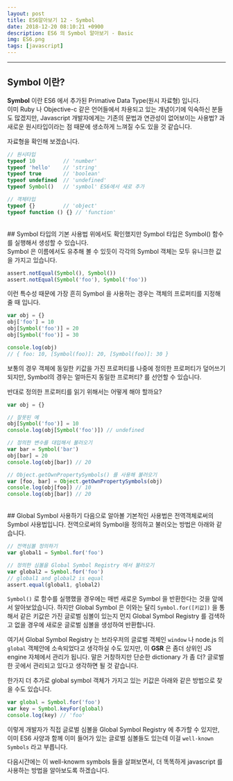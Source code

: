 ```yaml
---
layout: post
title: ES6알아보기 12 - Symbol
date: 2018-12-20 08:10:21 +0900
description: ES6 의 Symbol 알아보기 - Basic
img: ES6.png
tags: [javascript]
---
```

------------------------------------------------

## Symbol 이란?
**Symbol** 이란 ES6 에서 추가된 Primative Data Type(원시 자료형) 입니다.<br/>
이미 Ruby 나 Objective-c 같은 언어들에서 차용되고 있는 걔념이기에 익숙하신 분들도 많겠지만, Javascript 개발자에게는 기존의 문법과 연관성이 없어보이는 사용법? 과 새로운 원시타입이라는 점 때문에 생소하게 느껴질 수도 있을 것 같습니다.

자료형을 확인해 보겠습니다.<br/>
```javascript
// 원시타입
typeof 10         // 'number'
typeof 'hello'    // 'string'
typeof true       // 'boolean'
typeof undefined  // 'undefined'
typeof Symbol()   // 'symbol' ES6에서 새로 추가

// 객체타입
typeof {}         // 'object'
typeof function () {} // 'function'
```

<br/>
## Symbol 타입의 기본 사용법
위에서도 확인했지만 Symbol 타입은 Symbol() 함수를 실행해서 생성할 수 있습니다.<br/>
Symbol 은 이름에서도 유추해 볼 수 있듯이 각각의 Symbol 객체는 모두 유니크한 값을 가지고 있습니다.

```javascript
assert.notEqual(Symbol(), Symbol())
assert.notEqual(Symbol('foo'), Symbol('foo'))
```

이런 특수성 때문에 가장 흔히 Symbol 을 사용하는 경우는 객체의 프로퍼티를 지정해 줄 때 입니다.
```javascript
var obj = {}
obj['foo'] = 10
obj[Symbol('foo')] = 20
obj[Symbol('foo')] = 30

console.log(obj)
// { foo: 10, [Symbol(foo)]: 20, [Symbol(foo)]: 30 }
```
보통의 경우 객체에 동일한 키값을 가진 프로퍼티를 나중에 정의한 프로퍼티가 덮어쓰기 되지만,
Symbol의 경우는 얼마든지 동일한 프로퍼티? 를 선언할 수 있습니다.

반대로 정의한 프로퍼티를 읽기 위해서는 어떻게 해야 할까요?
```javascript
var obj = {}

// 잘못된 예
obj[Symbol('foo')] = 10
console.log(obj[Symbol('foo')]) // undefined

// 정의한 변수를 대입해서 불러오기
var bar = Symbol('bar')
obj[bar] = 20
console.log(obj[bar]) // 20

// Object.getOwnPropertySymbols() 를 사용해 불러오기
var [foo, bar] = Object.getOwnPropertySymbols(obj)
console.log(obj[foo]) // 10
console.log(obj[bar]) // 20
```

<br/>
## Global Symbol 사용하기
다음으로 알아볼 기본적인 사용법은 전역객체로써의 Symbol 사용법입니다.
전역으로써의 Symbol을 정의하고 불러오는 방법은 아래와 같습니다.

```javascript
// 전역심볼 정의하기
var global1 = Symbol.for('foo')

// 정의한 심볼을 Global Symbol Registry 에서 불러오기
var global2 = Symbol.for('foo')
// global1 and global2 is equal
assert.equal(global1, global2)
```
`Symbol()` 로 함수를 실행했을 경우에는 매번 새로운 Symbol 을 반환한다는 것을 앞에서 알아보았습니다. 하지만 Global Symbol 은 이와는 달리 `Symbol.for([키값])` 을 통해서 같은 키값은 가진 글로벌 심볼이 있는지 먼지 Global Symbol Registry 를 검색하고 없을 경우에 새로운 글로벌 심볼을 생성하여 반환합니다.

여기서 Global Symbol Registry 는 브라우저의 글로벌 객체인 `window` 나 node.js 의 `global` 객체안에 소속되었다고 생각하실 수도 있지만, 이 **GSR** 은 좀더 상위인 JS engine 자체에서 관리가 됩니다. 말은 거창하지만 단순한 dictionary 가 좀 더? 글로벌한 곳에서 관리되고 있다고 생각하면 될 것 같습니다.

한가지 더 추가로 global symbol 객체가 가지고 있는 키값은 아래와 같은 방법으로 찾을 수도 있습니다.
```javascript
var global = Symbol.for('foo')
var key = Symbol.keyFor(global)
console.log(key) // 'foo'
```

이렇게 개발자가 직접 글로벌 심볼을 Global Symbol Registry 에 추가할 수 있지만, 이미 ES6 사양과 함께 이미 들어가 있는 글로벌 심볼들도 있는데 이걸 `well-known Symbols` 라고 부릅니다.

다음시간에는 이 well-knowm symbols 들을 살펴보면서, 더 똑똑하게 javascript 를 사용하는 방법을 알아보도록 하겠습니다.